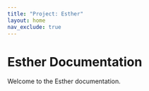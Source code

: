 ```yaml
---
title: "Project: Esther"
layout: home
nav_exclude: true
---
```


# Esther Documentation

Welcome to the Esther documentation.
